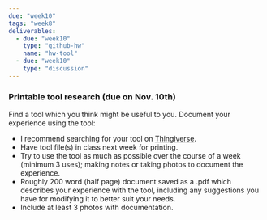 ```yaml
---
due: "week10"
tags: "week8"
deliverables:
  - due: "week10"
    type: "github-hw"
    name: "hw-tool"
  - due: "week10"
    type: "discussion"
---
```


### Printable tool research (due on Nov. 10th)

Find a tool which you think might be useful to you. Document your experience using the tool:

* I recommend searching for your tool on [Thingiverse](http://www.thingiverse.com/).
* Have tool file(s) in class next week for printing.
* Try to use the tool as much as possible over the course of a week (minimum 3 uses); making notes or taking photos to document the experience.
* Roughly 200 word (half page) document saved as a .pdf which describes your experience with the tool, including any suggestions you have for modifying it to better suit your needs.
* Include at least 3 photos with documentation.
